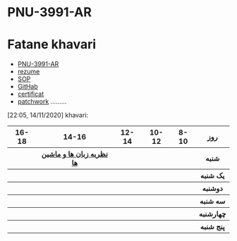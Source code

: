 # PNU-3991-AR
# Fatane khavari
- [PNU-3991-AR](https://github.com/fatane1234/PNU-3991-AR.git)
- [rezume](https://fatane1234.github.io/Rezome/)
- [SOP](https://fatane1234.github.io/sop/)
- [GitHab](https://github.com/fatane1234)
- [certificat](https://github.com/fatane1234/certificat/blob/khavari/46313.jpg)
- [patchwork](https://github.com/fatane1234/PNU-3991-AR/blob/khavari/patchwork.jpeg)
.........
<table style="width:100%">
  <tr>
    <th >16-18</th>
    <th >14-16</th>
    <th >12-14</th>
    <th>10-12</th>
    <th>8-10</th>
    <th>روز</th>
  </tr>
  <tr>
    <th ></th>
    <th ><a href=https://github.com/fatane1234
    ">نظریه زبان ها و ماشین ها</a></th>
  <th ></th>
  <th></th>
    <th></th>
    <th>شنبه</th>
  </tr>
   <tr>
    <th ></th>
    <th ></th>
    <th></th>
    <th></th>
    <th ></th>
    <th>یک شنبه</th>
  </tr>
   <tr>
     <th ></th>
     <th ></th>
     <th></th>
     <th></th>
    <th ></th>   
    <th>دوشنبه</th>
  </tr>
   <tr>
    <th ></th>
    <th ></th>
    <th></th>
    <th></th>
    <th ></th>
    <th>سه شنبه</th>
  </tr>
   <tr>
    [22:05, 14/11/2020] khavari:  <th ></th>
    <th ></th>
    <th></th>
    <th></th>
     <th ></th>
    <th>چهارشنبه</th>
  </tr>
   <tr>
    <th ></th>
     <th ></th>
     <th ></th>
     <th></th>
     <th></th>
     <th>پنج شنبه</th>
  </tr>
</table>
